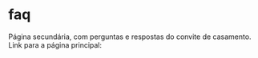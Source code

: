 # faq
Página secundária, com perguntas e respostas do convite de casamento. Link para a página principal:
